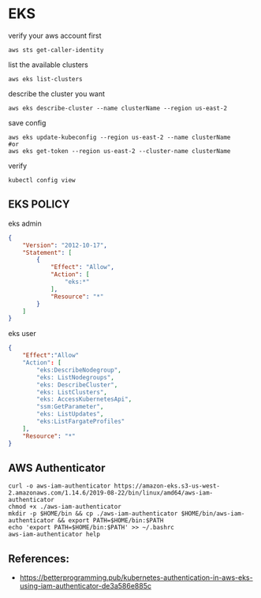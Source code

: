 # EKS

verify your aws account first
```
aws sts get-caller-identity   
```
list the available clusters
```
aws eks list-clusters 
```

describe the cluster you want
```
aws eks describe-cluster --name clusterName --region us-east-2     
```
save config 
```
aws eks update-kubeconfig --region us-east-2 --name clusterName
#or  
aws eks get-token --region us-east-2 --cluster-name clusterName

```

verify
```
kubectl config view
```
## EKS POLICY 

eks admin
```json
{
    "Version": "2012-10-17",
    "Statement": [
        {
            "Effect": "Allow",
            "Action": [
                "eks:*"
            ],
            "Resource": "*"
        }
    ]
}
```
eks user
```json
{
    "Effect":"Allow"
    "Action": [
        "eks:DescribeNodegroup",
        "eks: ListNodegroups",
        "eks: DescribeCluster",
        "eks: ListClusters",
        "eks: AccessKubernetesApi",
        "ssm:GetParameter",
        "eks: ListUpdates",
        "eks:ListFargateProfiles"
    ],
    "Resource": "*"
}
```

## AWS Authenticator
```
curl -o aws-iam-authenticator https://amazon-eks.s3-us-west-2.amazonaws.com/1.14.6/2019-08-22/bin/linux/amd64/aws-iam-authenticator
chmod +x ./aws-iam-authenticator
mkdir -p $HOME/bin && cp ./aws-iam-authenticator $HOME/bin/aws-iam-authenticator && export PATH=$HOME/bin:$PATH
echo 'export PATH=$HOME/bin:$PATH' >> ~/.bashrc
aws-iam-authenticator help
```


## References:
- https://betterprogramming.pub/kubernetes-authentication-in-aws-eks-using-iam-authenticator-de3a586e885c

